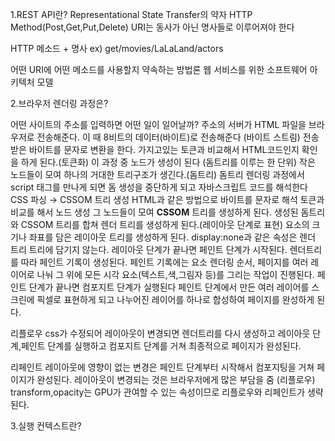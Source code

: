 1.REST API란?
Representational State Transfer의 약자
HTTP Method(Post,Get,Put,Delete)
URI는 동사가 아닌 명사들로 이루어져야 한다

HTTP 메소드 + 명사
ex) get/movies/LaLaLand/actors

어떤 URI에 어떤 메소드를 사용할지 약속하는 방법론
웹 서비스를 위한 소프트웨어 아키텍처 모델

2.브라우저 렌더링 과정은?

어떤 사이트의 주소를 입력하면 어떤 일이 일어날까?
주소의 서버가 HTML 파일을 브라우저로 전송해준다.
이 때 8비트의 데이터(바이트)로 전송해준다 (바이트 스트림)
전송받은 바이트를 문자로 변환을 한다.
가지고있는 토큰과 비교해서 HTML코드인지 확인을 하게 된다.(토큰화)
이 과정 중 노드가 생성이 된다 (돔트리를 이루는 한 단위)
작은 노드들이 모여 하나의 거대한 트리구조가 생긴다.(돔트리)
돔트리 렌더링 과정에서 script 태그를 만나게 되면 돔 생성을 중단하게 되고 자바스크립트 코드를 해석한다
CSS 파싱 → CSSOM 트리 생성
HTML과 같은 방법으로 바이트를 문자로 해석 토큰과 비교를 해서 노드 생성 그 노드들이 모여 **CSSOM** 트리를 생성하게 된다.
생성된 돔트리와 CSSOM 트리를 합쳐 렌더 트리를 생성하게 된다.(레이아웃 단계로 표현)
요소의 크기나 좌표를 담은 레이아웃 트리를 생성하게 된다.
display:none과 같은 속성은 렌더 트리 트리에 담기지 않는다.
레이아웃 단계가 끝나면 페인트 단계가 시작된다.
렌더트리를 따라 페인트 기록이 생성된다.
페인트 기록에는 요소 렌더링 순서, 페이지를 여러 레이어로 나눠 그 위에 모든 시각 요소(텍스트,색,그림자 등)를 그리는 작업이 진행된다.
페인트 단계가 끝나면 컴포지트 단계가 실행된다
페인트 단계에서 만든 여러 레이어를 스크린에 픽셀로 표현하게 되고 나누어진 레이어를 하나로 합성하여 페이지를 완성하게 된다.

리플로우
css가 수정되어 레이아웃이 변경되면 렌더트리를 다시 생성하고 레이아웃 단계,페인트 단계를 실행하고 컴포지트 단계를 거쳐 최종적으로 페이지가 완성된다.

리페인트
레이아웃에 영향이 없는 변경은 페인트 단계부터 시작해서 컴포지팅을 거쳐 페이지가 완성된다.
레이아웃이 변경되는 것은 브라우저에게 많은 부담을 줌 (리플로우)
transform,opacity는 GPU가 관여할 수 있는 속성이므로 리플로우와 리페인트가 생략된다.

3.실행 컨텍스트란?
